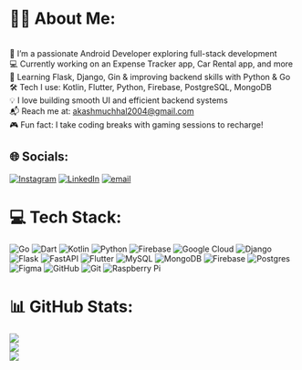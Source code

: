 # 👨‍💻 About Me:
<br>🚀 I’m a passionate Android Developer exploring full-stack development<br>💻 Currently working on an Expense Tracker app, Car Rental app, and more<br>🌱 Learning Flask, Django, Gin & improving backend skills with Python & Go<br>🛠️ Tech I use: Kotlin, Flutter, Python, Firebase, PostgreSQL, MongoDB<br>💡 I love building smooth UI and efficient backend systems<br>📬 Reach me at: akashmuchhal2004@gmail.com<br>🎮 Fun fact: I take coding breaks with gaming sessions to recharge!


## 🌐 Socials:
[![Instagram](https://img.shields.io/badge/Instagram-%23E4405F.svg?logo=Instagram&logoColor=white)](https://instagram.com/akash_deepanshu) [![LinkedIn](https://img.shields.io/badge/LinkedIn-%230077B5.svg?logo=linkedin&logoColor=white)](https://linkedin.com/in/akashdeepanshu) [![email](https://img.shields.io/badge/Email-D14836?logo=gmail&logoColor=white)](mailto:Akashmuchhal2004@gmail.com) 

# 💻 Tech Stack:
![Go](https://img.shields.io/badge/go-%2300ADD8.svg?style=for-the-badge&logo=go&logoColor=white) ![Dart](https://img.shields.io/badge/dart-%230175C2.svg?style=for-the-badge&logo=dart&logoColor=white) ![Kotlin](https://img.shields.io/badge/kotlin-%237F52FF.svg?style=for-the-badge&logo=kotlin&logoColor=white) ![Python](https://img.shields.io/badge/python-3670A0?style=for-the-badge&logo=python&logoColor=ffdd54) ![Firebase](https://img.shields.io/badge/firebase-%23039BE5.svg?style=for-the-badge&logo=firebase) ![Google Cloud](https://img.shields.io/badge/GoogleCloud-%234285F4.svg?style=for-the-badge&logo=google-cloud&logoColor=white) ![Django](https://img.shields.io/badge/django-%23092E20.svg?style=for-the-badge&logo=django&logoColor=white) ![Flask](https://img.shields.io/badge/flask-%23000.svg?style=for-the-badge&logo=flask&logoColor=white) ![FastAPI](https://img.shields.io/badge/FastAPI-005571?style=for-the-badge&logo=fastapi) ![Flutter](https://img.shields.io/badge/Flutter-%2302569B.svg?style=for-the-badge&logo=Flutter&logoColor=white) ![MySQL](https://img.shields.io/badge/mysql-4479A1.svg?style=for-the-badge&logo=mysql&logoColor=white) ![MongoDB](https://img.shields.io/badge/MongoDB-%234ea94b.svg?style=for-the-badge&logo=mongodb&logoColor=white) ![Firebase](https://img.shields.io/badge/firebase-a08021?style=for-the-badge&logo=firebase&logoColor=ffcd34) ![Postgres](https://img.shields.io/badge/postgres-%23316192.svg?style=for-the-badge&logo=postgresql&logoColor=white) ![Figma](https://img.shields.io/badge/figma-%23F24E1E.svg?style=for-the-badge&logo=figma&logoColor=white) ![GitHub](https://img.shields.io/badge/github-%23121011.svg?style=for-the-badge&logo=github&logoColor=white) ![Git](https://img.shields.io/badge/git-%23F05033.svg?style=for-the-badge&logo=git&logoColor=white) ![Raspberry Pi](https://img.shields.io/badge/-Raspberry_Pi-C51A4A?style=for-the-badge&logo=Raspberry-Pi)
# 📊 GitHub Stats:
![](https://github-readme-stats.vercel.app/api?username=Akashdeepanshu&theme=dark&hide_border=false&include_all_commits=false&count_private=false)<br/>
![](https://nirzak-streak-stats.vercel.app/?user=Akashdeepanshu&theme=dark&hide_border=false)<br/>
![](https://github-readme-stats.vercel.app/api/top-langs/?username=Akashdeepanshu&theme=dark&hide_border=false&include_all_commits=false&count_private=false&layout=compact)

